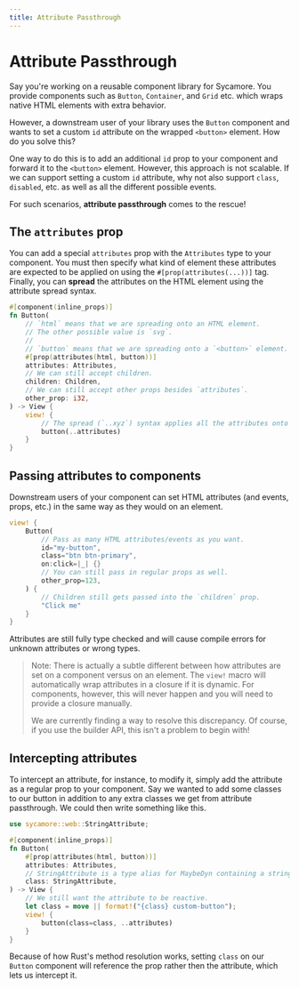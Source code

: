 ```yaml
---
title: Attribute Passthrough
---
```


# Attribute Passthrough

Say you're working on a reusable component library for Sycamore. You provide
components such as `Button`, `Container`, and `Grid` etc. which wraps native
HTML elements with extra behavior.

However, a downstream user of your library uses the `Button` component and wants
to set a custom `id` attribute on the wrapped `<button>` element. How do you
solve this?

One way to do this is to add an additional `id` prop to your component and
forward it to the `<button>` element. However, this approach is not scalable. If
we can support setting a custom `id` attribute, why not also support `class`,
`disabled`, etc. as well as all the different possible events.

For such scenarios, **attribute passthrough** comes to the rescue!

## The `attributes` prop

You can add a special `attributes` prop with the `Attributes` type to your
component. You must then specify what kind of element these attributes are
expected to be applied on using the `#[prop(attributes(...))]` tag. Finally, you
can **spread** the attributes on the HTML element using the attribute spread
syntax.

```rust
#[component(inline_props)]
fn Button(
    // `html` means that we are spreading onto an HTML element.
    // The other possible value is `svg`.
    //
    // `button` means that we are spreading onto a `<button>` element.
    #[prop(attributes(html, button))]
    attributes: Attributes,
    // We can still accept children.
    children: Children,
    // We can still accept other props besides `attributes`.
    other_prop: i32,
) -> View {
    view! {
        // The spread (`..xyz`) syntax applies all the attributes onto the element.
        button(..attributes)
    }
}
```

## Passing attributes to components

Downstream users of your component can set HTML attributes (and events, props,
etc.) in the same way as they would on an element.

```rust
view! {
    Button(
        // Pass as many HTML attributes/events as you want.
        id="my-button",
        class="btn btn-primary",
        on:click=|_| {}
        // You can still pass in regular props as well.
        other_prop=123,
    ) {
        // Children still gets passed into the `children` prop.
        "Click me"
    }
}
```

Attributes are still fully type checked and will cause compile errors for
unknown attributes or wrong types.

> Note: There is actually a subtle different between how attributes are set on a
> component versus on an element. The `view!` macro will automatically wrap
> attributes in a closure if it is dynamic. For components, however, this will
> never happen and you will need to provide a closure manually.
>
> We are currently finding a way to resolve this discrepancy. Of course, if you
> use the builder API, this isn't a problem to begin with!

## Intercepting attributes

To intercept an attribute, for instance, to modify it, simply add the attribute
as a regular prop to your component. Say we wanted to add some classes to our
button in addition to any extra classes we get from attribute passthrough. We
could then write something like this.

```rust
use sycamore::web::StringAttribute;

#[component(inline_props)]
fn Button(
    #[prop(attributes(html, button))]
    attributes: Attributes,
    // StringAttribute is a type alias for MaybeDyn containing a string.
    class: StringAttribute,
) -> View {
    // We still want the attribute to be reactive.
    let class = move || format!("{class} custom-button");
    view! {
        button(class=class, ..attributes)
    }
}
```

Because of how Rust's method resolution works, setting `class` on our `Button`
component will reference the prop rather then the attribute, which lets us
intercept it.
